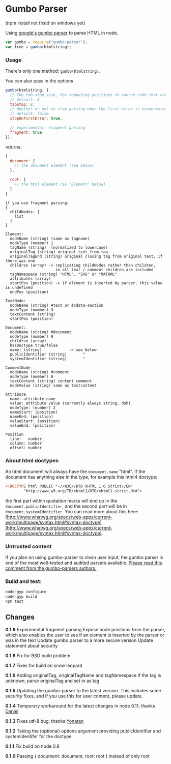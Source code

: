 # Gumbo Parser

(npm install not fixed on windows yet)

Using [google's gumbo parser](https://github.com/google/gumbo-parser) to parse HTML in node.

```js
var gumbo = require("gumbo-parser");
var tree = gumbo(htmlstring);
```

### Usage
There's only one method: `gumbo(htmlstring)`. 

You can also pass in the options

```js
gumbo(htmlstring, {
  // The tab-stop size, for computing positions in source code that uses tabs.
  // default: 8
  tabStop: 8,
  // Whether or not to stop parsing when the first error is encountered.
  // default: false
  stopOnFirstError: true,

  // experimental: fragment parsing
  fragment: true
});
```

returns:

```js
{
  document: {
    // the document element (see below)
  },

  root: {
    // the html element (se 'Element' below)
  }
}
```

```
if you use fragment parsing:
{
  childNodes: [
    list
  ]
}

Element:
  nodeName (string) (same as tagname)
  nodeType (number) 1
  tagName (string)  (normalized to lowercase)
  originalTag (string) original text from tag
  originalTagEnd (string) original closing tag from original text, if there was one
  children (array) -> replicating childNodes rather than children,
                      ie all text / comment children are included
  tagNamespace (string) "HTML", "SVG" or "MATHML"
  attributes (array)
  startPos (position) -> if element is inserted by parser, this value is undefined
  endPos (position)

TextNode:
  nodeName (string) #text or #cdata-section
  nodeType (number) 3
  textContent (string)
  startPos (position)

Document:
  nodeName (string) #document
  nodeType (number) 9
  children (array)
  hasDoctype true/false
  name: (string)            -> see below
  publicIdentifier (string)       "
  systemIdentifier (string)       "

CommentNode
  nodeName (string) #comment
  nodeType (number) 8
  textContent (string) content comment
  nodeValue (string) same as textcontent

Attribute
  name: attribute name
  value: attribute value (currently always string, doh)
  nodeType: (number) 2
  nameStart: (position)
  nameEnd: (position)
  valueStart: (position)
  valueEnd: (position)

Position
  line:   number
  column: number
  offset: number

```

### About html doctypes

An html document will always have the `document.name` "html".
If the document has anything else in the type, for example this html4 doctype:

```html
<!DOCTYPE html PUBLIC "-//W3C//DTD XHTML 1.0 Strict//EN"
        "http://www.w3.org/TR/xhtml1/DTD/xhtml1-strict.dtd">
```

the first part within quotation marks will end up in the `document.publicIdentifier`,
and the second part will be in `document.systemIdentifier`. You can read more about this here: [http://www.whatwg.org/specs/web-apps/current-work/multipage/syntax.html#syntax-doctype](http://www.whatwg.org/specs/web-apps/current-work/multipage/syntax.html#syntax-doctype).

### Untrusted content

If you plan on using gumbo-parser to clean user input, the gumbo parser is one of the most well-tested and audited parsers available. 
[Please read this comment from the gumbo-parsers authors.](https://github.com/google/gumbo-parser/issues/53#issuecomment-43395597)

### Build and test:

```bash
node-gyp configure
node-gyp build
npm test
```

## Changes
**0.1.9** Experimental fragment parsing
          Expose node positions from the parser, which also enables the user
            to see if an element is inserted by the parser or was in the text
          Update gumbo parser to a more secure version
          Update statement about security

**0.1.8** Fix for BSD build problem

**0.1.7** Fixes for build on snow leopard

**0.1.6** Adding originalTag, originalTagName and tagNamespace
          if the tag is unknown, parse originalTag and set in as tag

**0.1.5** Updating the gumbo-parser to the latest version. This includes some security fixes, and if you use this
          for user content, please update.

**0.1.4** Temporary workaround for the latest changes in node 0.11, thanks [Daniel](https://github.com/TheHydroImpulse)

**0.1.3** Fixes utf-8 bug, thanks [Yonatan](https://github.com/yonatan)

**0.1.2** Taking the (optional) options argument
          providing publicIdentifier and systemIdentifer for the doctype

**0.1.1** Fix build on node 0.8

**0.1.0** Passing { document: document, root: root } instead of only root

